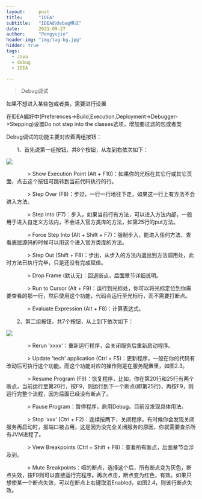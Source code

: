```yaml
---
layout:     post
title:      "IDEA"
subtitle:   "IDEA的debug模式"
date:       2021-09-27
author:     "Pengyujie"
header-img: "img/tag-bg.jpg"
hidden: true
tags:
  - Java
  - debug
  - IDEA

---
```


> Debug调试



如果不想进入某些包或者类，需要进行设置

在IDEA偏好中(Preferences->Build,Execution,Deployment->Debugger->Stepping)设置Do not step into the classes选项，增加要过滤的包或者类



Debug调试的功能主要对应着两组按钮：

　　1、首先说第一组按钮，共8个按钮，从左到右依次如下：

![](../../../../../img/notes/debug/1.jpg)

　　　　> Show Execution Point (Alt + F10)：如果你的光标在其它行或其它页面，点击这个按钮可跳转到当前代码执行的行。

　　　　> Step Over (F8)：步过，一行一行地往下走，如果这一行上有方法不会进入方法。

　　　　> Step Into (F7)：步入，如果当前行有方法，可以进入方法内部，一般用于进入自定义方法内，不会进入官方类库的方法，如第25行的put方法。

　　　　> Force Step Into (Alt + Shift + F7)：强制步入，能进入任何方法，查看底层源码的时候可以用这个进入官方类库的方法。

　　　　> Step Out (Shift + F8)：步出，从步入的方法内退出到方法调用处，此时方法已执行完毕，只是还没有完成赋值。

　　　　> Drop Frame (默认无)：回退断点，后面章节详细说明。

　　　　> Run to Cursor (Alt + F9)：运行到光标处，你可以将光标定位到你需要查看的那一行，然后使用这个功能，代码会运行至光标行，而不需要打断点。

　　　　> Evaluate Expression (Alt + F8)：计算表达式。

　　2、第二组按钮，共7个按钮，从上到下依次如下：

![](../../../../../img/notes/debug/2.jpg)

　　　　> Rerun 'xxxx'：重新运行程序，会关闭服务后重新启动程序。

　　　　> Update 'tech' application (Ctrl + F5)：更新程序，一般在你的代码有改动后可执行这个功能。而这个功能对应的操作则是在服务配置里，如图2.3。

　　　　> Resume Program (F9)：恢复程序，比如，你在第20行和25行有两个断点，当前运行至第20行，按F9，则运行到下一个断点(即第25行)，再按F9，则运行完整个流程，因为后面已经没有断点了。

　　　　> Pause Program：暂停程序，启用Debug。目前没发现具体用法。

　　　　> Stop 'xxx' (Ctrl + F2)：连续按两下，关闭程序。有时候你会发现关闭服务再启动时，报端口被占用，这是因为没完全关闭服务的原因，你就需要查杀所有JVM进程了。

　　　　> View Breakpoints (Ctrl + Shift + F8)：查看所有断点，后面章节会涉及到。

　　　　> Mute Breakpoints：哑的断点，选择这个后，所有断点变为灰色，断点失效，按F9则可以直接运行完程序。再次点击，断点变为红色，有效。如果只想使某一个断点失效，可以在断点上右键取消Enabled，如图2.4，则该行断点失效。

